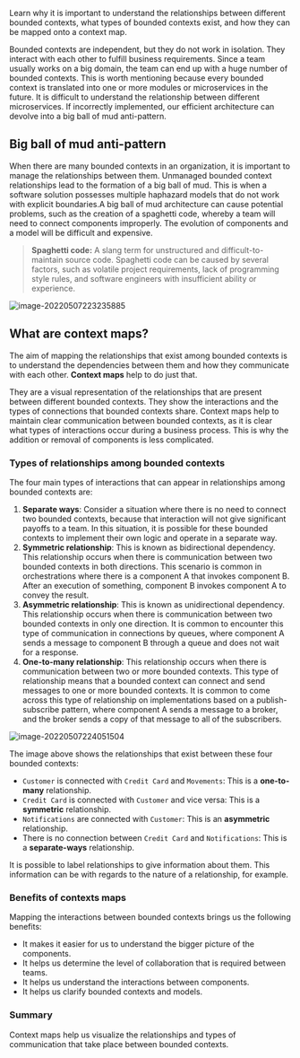Learn why it is important to understand the relationships between different bounded contexts, what types of bounded contexts exist, and how they can be mapped onto a context map.



Bounded contexts are independent, but they do not work in isolation. They interact with each other to fulfill business requirements. Since a team usually works on a big domain, the team can end up with a huge number of bounded contexts. This is worth mentioning because every bounded context is translated into one or more modules or microservices in the future. It is difficult to understand the relationship between different microservices. If incorrectly implemented, our efficient architecture can devolve into a big ball of mud anti-pattern.



## Big ball of mud anti-pattern



When there are many bounded contexts in an organization, it is important to manage the relationships between them. Unmanaged bounded context relationships lead to the formation of a big ball of mud. This is when a software solution possesses multiple haphazard models that do not work with explicit boundaries.A big ball of mud architecture can cause potential problems, such as the creation of a spaghetti code, whereby a team will need to connect components improperly. The evolution of components and a model will be difficult and expensive.



> **Spaghetti code:** A slang term for unstructured and difficult-to-maintain source code. Spaghetti code can be caused by several factors, such as volatile project requirements, lack of programming style rules, and software engineers with insufficient ability or experience.



![image-20220507223235885](/Users/kestrel/developer/nrookie.github.io/collections/Domain-driven-design/Mapping-domain-to-model/image-20220507223235885.png)



## What are context maps?

The aim of mapping the relationships that exist among bounded contexts is to understand the dependencies between them and how they communicate with each other. **Context maps** help to do just that.



They are a visual representation of the relationships that are present between different bounded contexts. They show the interactions and the types of connections that bounded contexts share. Context maps help to maintain clear communication between bounded contexts, as it is clear what types of interactions occur during a business process. This is why the addition or removal of components is less complicated.



### Types of relationships among bounded contexts



The four main types of interactions that can appear in relationships among bounded contexts are:



1. **Separate ways**: Consider a situation where there is no need to connect two bounded contexts, because that interaction will not give significant payoffs to a team. In this situation, it is possible for these bounded contexts to implement their own logic and operate in a separate way.
2. **Symmetric relationship**: This is known as bidirectional dependency. This relationship occurs when there is communication between two bounded contexts in both directions. This scenario is common in orchestrations where there is a component A that invokes component B. After an execution of something, component B invokes component A to convey the result.
3. **Asymmetric relationship**: This is known as unidirectional dependency. This relationship occurs when there is communication between two bounded contexts in only one direction. It is common to encounter this type of communication in connections by queues, where component A sends a message to component B through a queue and does not wait for a response.
4. **One-to-many relationship**: This relationship occurs when there is communication between two or more bounded contexts. This type of relationship means that a bounded context can connect and send messages to one or more bounded contexts. It is common to come across this type of relationship on implementations based on a publish-subscribe pattern, where component A sends a message to a broker, and the broker sends a copy of that message to all of the subscribers.





![image-20220507224051504](/Users/kestrel/developer/nrookie.github.io/collections/Domain-driven-design/Mapping-domain-to-model/image-20220507224051504.png)



The image above shows the relationships that exist between these four bounded contexts:



- `Customer` is connected with `Credit Card` and `Movements`: This is a **one-to-many** relationship.
- `Credit Card` is connected with `Customer` and vice versa: This is a **symmetric** relationship.
- `Notifications` are connected with `Customer`: This is an **asymmetric** relationship.
- There is no connection between `Credit Card` and `Notifications`: This is a **separate-ways** relationship.





It is possible to label relationships to give information about them. This information can be with regards to the nature of a relationship, for example.



### Benefits of contexts maps





Mapping the interactions between bounded contexts brings us the following benefits:



- It makes it easier for us to understand the bigger picture of the components.
- It helps us determine the level of collaboration that is required between teams.
- It helps us understand the interactions between components.
- It helps us clarify bounded contexts and models.



### Summary

Context maps help us visualize the relationships and types of communication that take place between bounded contexts.



